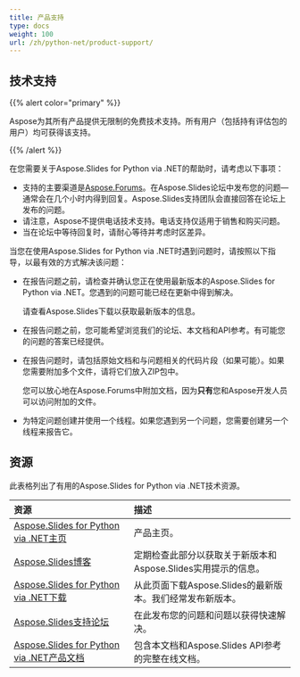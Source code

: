 ```yaml
---
title: 产品支持
type: docs
weight: 100
url: /zh/python-net/product-support/
---
```


## **技术支持**
{{% alert color="primary" %}}

Aspose为其所有产品提供无限制的免费技术支持。所有用户（包括持有评估包的用户）均可获得该支持。

{{% /alert %}}

在您需要关于Aspose.Slides for Python via .NET的帮助时，请考虑以下事项：

- 支持的主要渠道是[Aspose.Forums](https://forum.aspose.com/c/slides/11)。在Aspose.Slides论坛中发布您的问题—通常会在几个小时内得到回复。Aspose.Slides支持团队会直接回答在论坛上发布的问题。
- 请注意，Aspose不提供电话技术支持。电话支持仅适用于销售和购买问题。
- 当在论坛中等待回复时，请耐心等待并考虑时区差异。

当您在使用Aspose.Slides for Python via .NET时遇到问题时，请按照以下指导，以最有效的方式解决该问题：

- 在报告问题之前，请检查并确认您正在使用最新版本的Aspose.Slides for Python via .NET。您遇到的问题可能已经在更新中得到解决。

  请查看Aspose.Slides下载以获取最新版本的信息。

- 在报告问题之前，您可能希望浏览我们的论坛、本文档和API参考。有可能您的问题的答案已经提供。

- 在报告问题时，请包括原始文档和与问题相关的代码片段（如果可能）。如果您需要附加多个文件，请将它们放入ZIP包中。

  您可以放心地在Aspose.Forums中附加文档，因为**只有**您和Aspose开发人员可以访问附加的文件。

- 为特定问题创建并使用一个线程。如果您遇到另一个问题，您需要创建另一个线程来报告它。

## **资源**
此表格列出了有用的Aspose.Slides for Python via .NET技术资源。

|**资源**|**描述**|
| :- | :- |
|[Aspose.Slides for Python via .NET主页](https://products.aspose.com/slides/python-net/)|产品主页。|
|[Aspose.Slides博客](https://blog.aspose.com/category/slides/)|定期检查此部分以获取关于新版本和Aspose.Slides实用提示的信息。|
|[Aspose.Slides for Python via .NET下载](https://pypi.org/project/aspose.slides/)|从此页面下载Aspose.Slides的最新版本。我们经常发布新版本。|
|[Aspose.Slides支持论坛](https://forum.aspose.com/c/slides/11)|在此发布您的问题和问题以获得快速解决。|
|[Aspose.Slides for Python via .NET产品文档](/slides/zh/python-net/)|包含本文档和Aspose.Slides API参考的完整在线文档。|